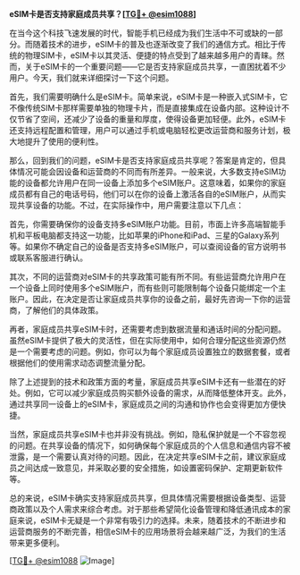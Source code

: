 **eSIM卡是否支持家庭成员共享？[[TG💪+ @esim1088](https://t.me/s/esim1088)]**

在当今这个科技飞速发展的时代，智能手机已经成为我们生活中不可或缺的一部分。而随着技术的进步，eSIM卡的普及也逐渐改变了我们的通信方式。相比于传统的物理SIM卡，eSIM卡以其灵活、便捷的特点受到了越来越多用户的青睐。然而，关于eSIM卡的一个重要问题——它是否支持家庭成员共享，一直困扰着不少用户。今天，我们就来详细探讨一下这个问题。

首先，我们需要明确什么是eSIM卡。简单来说，eSIM卡是一种嵌入式SIM卡，它不像传统SIM卡那样需要单独的物理卡片，而是直接集成在设备内部。这种设计不仅节省了空间，还减少了设备的重量和厚度，使得设备更加轻便。此外，eSIM卡还支持远程配置和管理，用户可以通过手机或电脑轻松更改运营商和服务计划，极大地提升了使用的便利性。

那么，回到我们的问题，eSIM卡是否支持家庭成员共享呢？答案是肯定的，但具体情况可能会因设备和运营商的不同而有所差异。一般来说，大多数支持eSIM功能的设备都允许用户在同一设备上添加多个eSIM账户。这意味着，如果你的家庭成员都有自己的电话号码，他们可以在你的设备上激活各自的eSIM账户，从而实现共享设备的功能。不过，在实际操作中，用户需要注意以下几点：

首先，你需要确保你的设备支持多eSIM账户功能。目前，市面上许多高端智能手机和平板电脑都支持这一功能，比如苹果的iPhone和iPad、三星的Galaxy系列等。如果你不确定自己的设备是否支持多eSIM账户，可以查阅设备的官方说明书或联系客服进行确认。

其次，不同的运营商对eSIM卡的共享政策可能有所不同。有些运营商允许用户在一个设备上同时使用多个eSIM账户，而有些则可能限制每个设备只能绑定一个主账户。因此，在决定是否让家庭成员共享你的设备之前，最好先咨询一下你的运营商，了解他们的具体政策。

再者，家庭成员共享eSIM卡时，还需要考虑到数据流量和通话时间的分配问题。虽然eSIM卡提供了极大的灵活性，但在实际使用中，如何合理分配这些资源仍然是一个需要考虑的问题。例如，你可以为每个家庭成员设置独立的数据套餐，或者根据他们的使用需求动态调整流量分配。

除了上述提到的技术和政策方面的考量，家庭成员共享eSIM卡还有一些潜在的好处。例如，它可以减少家庭成员购买额外设备的需求，从而降低整体开支。此外，通过共享同一设备上的eSIM卡，家庭成员之间的沟通和协作也会变得更加方便快捷。

当然，家庭成员共享eSIM卡也并非没有挑战。例如，隐私保护就是一个不容忽视的问题。在共享设备的情况下，如何确保每个家庭成员的个人信息和通信内容不被泄露，是一个需要认真对待的问题。因此，在决定共享eSIM卡之前，建议家庭成员之间达成一致意见，并采取必要的安全措施，如设置密码保护、定期更新软件等。

总的来说，eSIM卡确实支持家庭成员共享，但具体情况需要根据设备类型、运营商政策以及个人需求来综合考虑。对于那些希望简化设备管理和降低通讯成本的家庭来说，eSIM卡无疑是一个非常有吸引力的选择。未来，随着技术的不断进步和运营商服务的不断完善，相信eSIM卡的应用场景将会越来越广泛，为我们的生活带来更多便利。

[[TG💪+ @esim1088](https://t.me/s/esim1088) ![Image](https://i.postimg.cc/4NQfJmqS/Snipaste-2025-05-13-00-14-12.png)]